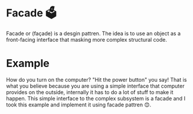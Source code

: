 # Facade 🗳

Facade or (façade) is a desgin pattren. The idea is to use an object as a front-facing interface that masking more complex structural code.

# Example

How do you turn on the computer? "Hit the power button" you say! That is what you believe because you are using a simple interface that computer provides on the outside, internally it has to do a lot of stuff to make it happen. This simple interface to the complex subsystem is a facade and I took this example and implement it using facade pattren 😊.
